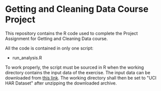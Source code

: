 # Getting and Cleaning Data Course Project

This repository contains the R code used to complete the Project Assignment for Getting and Cleaning Data course.

All the code is contained in only one script:
* run_analysis.R

To work properly, the script must be sourced in R when the working directory contains the input data of the exercise. The input data can be downloaded from [this link](https://d396qusza40orc.cloudfront.net/getdata%2Fprojectfiles%2FUCI%20HAR%20Dataset.zip). The working directory shall then be set to "UCI HAR Dataset" after unzipping the downloaded archive.
